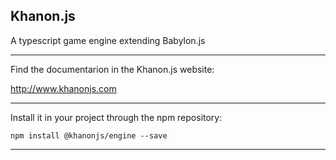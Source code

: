 Khanon.js
---
A typescript game engine extending Babylon.js

---

Find the documentarion in the Khanon.js website:

http://www.khanonjs.com

---

Install it in your project through the npm repository:

`npm install @khanonjs/engine --save`

---
